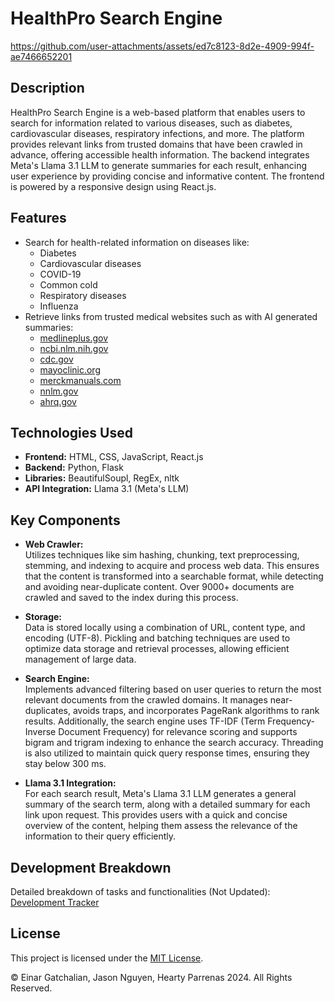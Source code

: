 # HealthPro Search Engine

https://github.com/user-attachments/assets/ed7c8123-8d2e-4909-994f-ae7466652201

## Description

HealthPro Search Engine is a web-based platform that enables users to search for information related to various diseases, such as diabetes, cardiovascular diseases, respiratory infections, and more. The platform provides relevant links from trusted domains that have been crawled in advance, offering accessible health information. The backend integrates Meta's Llama 3.1 LLM to generate summaries for each result, enhancing user experience by providing concise and informative content. The frontend is powered by a responsive design using React.js.

## Features

- Search for health-related information on diseases like:
  - Diabetes
  - Cardiovascular diseases
  - COVID-19
  - Common cold
  - Respiratory diseases
  - Influenza
- Retrieve links from trusted medical websites such as with AI generated summaries:
  - [medlineplus.gov](https://medlineplus.gov)
  - [ncbi.nlm.nih.gov](https://ncbi.nlm.nih.gov)
  - [cdc.gov](https://cdc.gov)
  - [mayoclinic.org](https://mayoclinic.org/patient-care-and-health-information)
  - [merckmanuals.com](https://merckmanuals.com/home)
  - [nnlm.gov](https://nnlm.gov/guides)
  - [ahrq.gov](https://ahrq.gov)

## Technologies Used

- **Frontend:** HTML, CSS, JavaScript, React.js
- **Backend:** Python, Flask
- **Libraries:** BeautifulSoupl, RegEx, nltk
- **API Integration:** Llama 3.1 (Meta's LLM)

## Key Components

- **Web Crawler:**   
Utilizes techniques like sim hashing, chunking, text preprocessing, stemming, and indexing to acquire and process web data. This ensures that the content is transformed into a searchable format, while detecting and avoiding near-duplicate content. Over 9000+ documents are crawled and saved to the index during this process.

- **Storage:**  
Data is stored locally using a combination of URL, content type, and encoding (UTF-8). Pickling and batching techniques are used to optimize data storage and retrieval processes, allowing efficient management of large data.

- **Search Engine:**  
Implements advanced filtering based on user queries to return the most relevant documents from the crawled domains. It manages near-duplicates, avoids traps, and incorporates PageRank algorithms to rank results. Additionally, the search engine uses TF-IDF (Term Frequency-Inverse Document Frequency) for relevance scoring and supports bigram and trigram indexing to enhance the search accuracy. Threading is also utilized to maintain quick query response times, ensuring they stay below 300 ms.

- **Llama 3.1 Integration:**  
For each search result, Meta's Llama 3.1 LLM generates a general summary of the search term, along with a detailed summary for each link upon request. This provides users with a quick and concise overview of the content, helping them assess the relevance of the information to their query efficiently.

## Development Breakdown

Detailed breakdown of tasks and functionalities (Not Updated):
[Development Tracker](https://docs.google.com/spreadsheets/d/1vsqg4zMGd2XRCh5tZpoT_6qzItl3ja7oGtht_uOl1sw/edit?usp=sharing)

## License

This project is licensed under the [MIT License](LICENSE).

© Einar Gatchalian, Jason Nguyen, Hearty Parrenas 2024. All Rights Reserved.
